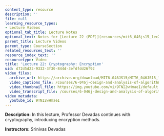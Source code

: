 ```yaml
---
content_type: resource
description: ''
file: null
learning_resource_types:
- Lecture Videos
optional_tab_title: Lecture Notes
optional_text: Notes for [Lecture 22 (PDF)](resources/mit6_046js15_lec22) are available.
parent_title: Lecture Videos
parent_type: CourseSection
related_resources_text: ''
resource_index_text: ''
resourcetype: Video
title: 'Lecture 22: Cryptography: Encryption'
uid: d72d5d22-9332-3f30-844d-3efdfdd26f92
video_files:
  archive_url: https://archive.org/download/MIT6.046JS15/MIT6_046JS15_lec22_300k.mp4
  video_captions_file: /courses/6-046j-design-and-analysis-of-algorithms-spring-2015/4e94887d735957c888dfb463c05e1b9a_9TNI2wHmaeI.vtt
  video_thumbnail_file: https://img.youtube.com/vi/9TNI2wHmaeI/default.jpg
  video_transcript_file: /courses/6-046j-design-and-analysis-of-algorithms-spring-2015/edbe201f06c0e77a874a5f330e65a55a_9TNI2wHmaeI.pdf
video_metadata:
  youtube_id: 9TNI2wHmaeI
---
```


**Description:** In this lecture, Professor Devadas continues with cryptography, introducing encryption methods.

**Instructors:** Srinivas Devadas